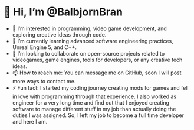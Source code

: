 # 👋 Hi, I’m @BalbjornBran

- 👀 I’m interested in programming, video game development, and exploring creative ideas through code.  
- 🌱 I’m currently learning advanced software engineering practices, Unreal Engine 5, and C++.  
- 💞️ I’m looking to collaborate on open-source projects related to videogames, game engines, tools for developers, or any creative tech ideas.  
- 📫 How to reach me: You can message me on GitHub, soon I will post more ways to contact me.  
- ⚡ Fun fact: I started my coding journey creating mods for games and fell in love with programming through that experience. I also worked as engineer for a very long time and find out that I enjoyed creating software to manage different stuff in my job than actually doing the duties I was assigned. So, I left my job to become a full time developer and here I am.

<!---
BalbjornBran/BalbjornBran is a ✨ special ✨ repository because its `README.md` (this file) appears on your GitHub profile.
You can click the Preview link to take a look at your changes.
--->
